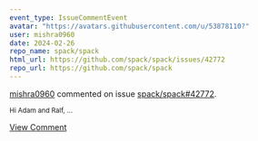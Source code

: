 ```yaml
---
event_type: IssueCommentEvent
avatar: "https://avatars.githubusercontent.com/u/53878110?"
user: mishra0960
date: 2024-02-26
repo_name: spack/spack
html_url: https://github.com/spack/spack/issues/42772
repo_url: https://github.com/spack/spack
---
```


<a href='https://github.com/mishra0960' target='_blank'>mishra0960</a> commented on issue <a href='https://github.com/spack/spack/issues/42772' target='_blank'>spack/spack#42772</a>.

<small>Hi Adam and Ralf,...</small>

<a href='https://github.com/spack/spack/issues/42772' target='_blank'>View Comment</a>